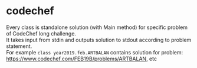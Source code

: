 # codechef
Every class is standalone solution (with Main method) for specific problem of CodeChef long challenge.<br>
It takes input from stdin and outputs solution to stdout according to problem statement.<br>
For example `class year2019.feb.ARTBALAN` contains solution for problem:
https://www.codechef.com/FEB19B/problems/ARTBALAN, etc
